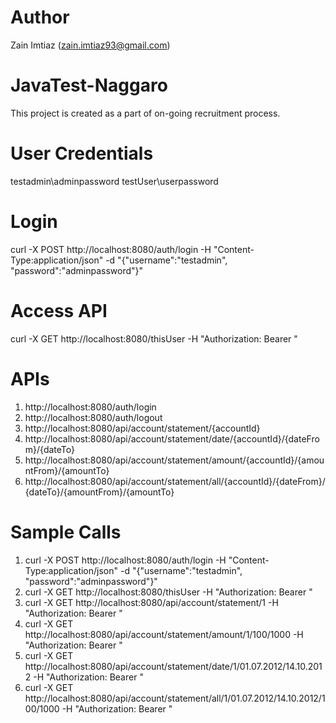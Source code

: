 # Author
Zain Imtiaz (zain.imtiaz93@gmail.com)

# JavaTest-Naggaro
This project is created as a part of on-going recruitment process.

# User Credentials
testadmin\adminpassword
testUser\userpassword

# Login
curl -X POST http://localhost:8080/auth/login -H "Content-Type:application/json" -d "{\"username\":\"testadmin\", \"password\":\"adminpassword\"}"

# Access API
curl -X GET http://localhost:8080/thisUser -H "Authorization: Bearer <TOKEN>"

# APIs
1. http://localhost:8080/auth/login
2. http://localhost:8080/auth/logout
3. http://localhost:8080/api/account/statement/{accountId}
4. http://localhost:8080/api/account/statement/date/{accountId}/{dateFrom}/{dateTo}
5. http://localhost:8080/api/account/statement/amount/{accountId}/{amountFrom}/{amountTo}
6. http://localhost:8080/api/account/statement/all/{accountId}/{dateFrom}/{dateTo}/{amountFrom}/{amountTo}

# Sample Calls
1. curl -X POST http://localhost:8080/auth/login -H "Content-Type:application/json" -d "{\"username\":\"testadmin\", \"password\":\"adminpassword\"}"
2. curl -X GET http://localhost:8080/thisUser -H "Authorization: Bearer <Token>"
3. curl -X GET http://localhost:8080/api/account/statement/1 -H "Authorization: Bearer <Token>"
4. curl -X GET http://localhost:8080/api/account/statement/amount/1/100/1000 -H "Authorization: Bearer <Token>"
5. curl -X GET http://localhost:8080/api/account/statement/date/1/01.07.2012/14.10.2012 -H "Authorization: Bearer <Token>"
6. curl -X GET http://localhost:8080/api/account/statement/all/1/01.07.2012/14.10.2012/100/1000 -H "Authorization: Bearer <Token>"
